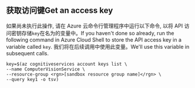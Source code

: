 ## <a name="get-an-access-key"></a><span data-ttu-id="5ccf1-101">获取访问键</span><span class="sxs-lookup"><span data-stu-id="5ccf1-101">Get an access key</span></span>

<span data-ttu-id="5ccf1-102">如果尚未执行此操作, 请在 Azure 云命令行管理程序中运行以下命令, 以将 API 访问密钥存储`key`在名为的变量中。</span><span class="sxs-lookup"><span data-stu-id="5ccf1-102">If you haven't done so already, run the following command in Azure Cloud Shell to store the API access key in a variable called `key`.</span></span> <span data-ttu-id="5ccf1-103">我们将在后续调用中使用此变量。</span><span class="sxs-lookup"><span data-stu-id="5ccf1-103">We'll use this variable in subsequent calls.</span></span>

```azurecli
key=$(az cognitiveservices account keys list \
--name ComputerVisionService \
--resource-group <rgn>[sandbox resource group name]</rgn> \
--query key1 -o tsv)
```
